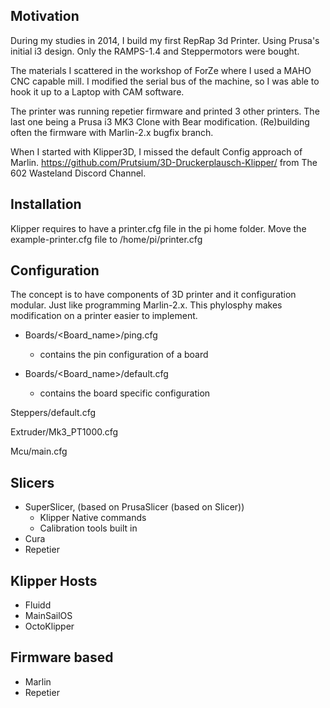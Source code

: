 ## Motivation

During my studies in 2014, I build my first RepRap 3d Printer.
Using Prusa's initial i3 design. Only the RAMPS-1.4 and Steppermotors were bought.

The materials I scattered in the workshop of ForZe where I used a MAHO CNC capable mill.
I modified the serial bus of the machine, so I was able to hook it up to a Laptop with CAM software.

The printer was running repetier firmware and printed 3 other printers. 
The last one being a Prusa i3 MK3 Clone with Bear modification. (Re)building often the firmware with Marlin-2.x bugfix branch.

When I started with Klipper3D, I missed the default Config approach of Marlin.
https://github.com/Prutsium/3D-Druckerplausch-Klipper/ from The 602 Wasteland Discord Channel.

## Installation

Klipper requires to have a printer.cfg file in the pi home folder. Move the example-printer.cfg file to /home/pi/printer.cfg

## Configuration

The concept is to have components of 3D printer and it configuration modular. Just like programming Marlin-2.x.
This phylosphy makes modification on a printer easier to implement.

- Boards/<Board_name>/ping.cfg 
    - contains the pin configuration of a board

- Boards/<Board_name>/default.cfg 
    - contains the board specific configuration

Steppers/default.cfg

Extruder/Mk3_PT1000.cfg

Mcu/main.cfg


## Slicers
- SuperSlicer, (based on PrusaSlicer (based on Slicer))
    - Klipper Native commands
    - Calibration tools built in
- Cura 
- Repetier

## Klipper Hosts
- Fluidd
- MainSailOS
- OctoKlipper

## Firmware based
- Marlin
- Repetier
